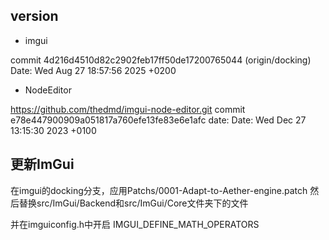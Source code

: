 ## version

- imgui

commit 4d216d4510d82c2902feb17ff50de17200765044 (origin/docking)
Date:   Wed Aug 27 18:57:56 2025 +0200

- NodeEditor

https://github.com/thedmd/imgui-node-editor.git
commit e78e447900909a051817a760efe13fe83e6e1afc
date: Date:   Wed Dec 27 13:15:30 2023 +0100

## 更新ImGui

在imgui的docking分支，应用Patchs/0001-Adapt-to-Aether-engine.patch
然后替换src/ImGui/Backend和src/ImGui/Core文件夹下的文件

并在imguiconfig.h中开启 IMGUI_DEFINE_MATH_OPERATORS